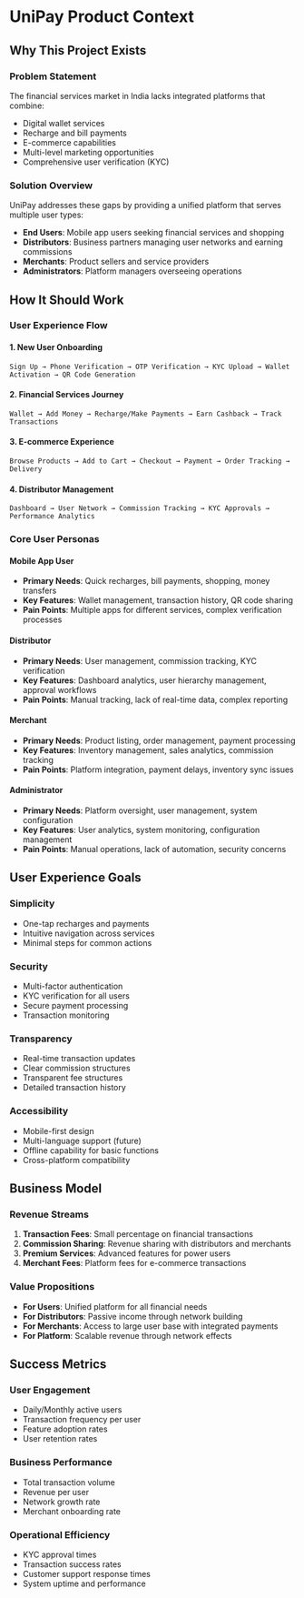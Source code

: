 # UniPay Product Context

## Why This Project Exists

### Problem Statement
The financial services market in India lacks integrated platforms that combine:
- Digital wallet services
- Recharge and bill payments
- E-commerce capabilities
- Multi-level marketing opportunities
- Comprehensive user verification (KYC)

### Solution Overview
UniPay addresses these gaps by providing a unified platform that serves multiple user types:
- **End Users**: Mobile app users seeking financial services and shopping
- **Distributors**: Business partners managing user networks and earning commissions
- **Merchants**: Product sellers and service providers
- **Administrators**: Platform managers overseeing operations

## How It Should Work

### User Experience Flow

#### 1. **New User Onboarding**
```
Sign Up → Phone Verification → OTP Verification → KYC Upload → Wallet Activation → QR Code Generation
```

#### 2. **Financial Services Journey**
```
Wallet → Add Money → Recharge/Make Payments → Earn Cashback → Track Transactions
```

#### 3. **E-commerce Experience**
```
Browse Products → Add to Cart → Checkout → Payment → Order Tracking → Delivery
```

#### 4. **Distributor Management**
```
Dashboard → User Network → Commission Tracking → KYC Approvals → Performance Analytics
```

### Core User Personas

#### **Mobile App User**
- **Primary Needs**: Quick recharges, bill payments, shopping, money transfers
- **Key Features**: Wallet management, transaction history, QR code sharing
- **Pain Points**: Multiple apps for different services, complex verification processes

#### **Distributor**
- **Primary Needs**: User management, commission tracking, KYC verification
- **Key Features**: Dashboard analytics, user hierarchy management, approval workflows
- **Pain Points**: Manual tracking, lack of real-time data, complex reporting

#### **Merchant**
- **Primary Needs**: Product listing, order management, payment processing
- **Key Features**: Inventory management, sales analytics, commission tracking
- **Pain Points**: Platform integration, payment delays, inventory sync issues

#### **Administrator**
- **Primary Needs**: Platform oversight, user management, system configuration
- **Key Features**: User analytics, system monitoring, configuration management
- **Pain Points**: Manual operations, lack of automation, security concerns

## User Experience Goals

### **Simplicity**
- One-tap recharges and payments
- Intuitive navigation across services
- Minimal steps for common actions

### **Security**
- Multi-factor authentication
- KYC verification for all users
- Secure payment processing
- Transaction monitoring

### **Transparency**
- Real-time transaction updates
- Clear commission structures
- Transparent fee structures
- Detailed transaction history

### **Accessibility**
- Mobile-first design
- Multi-language support (future)
- Offline capability for basic functions
- Cross-platform compatibility

## Business Model

### **Revenue Streams**
1. **Transaction Fees**: Small percentage on financial transactions
2. **Commission Sharing**: Revenue sharing with distributors and merchants
3. **Premium Services**: Advanced features for power users
4. **Merchant Fees**: Platform fees for e-commerce transactions

### **Value Propositions**
- **For Users**: Unified platform for all financial needs
- **For Distributors**: Passive income through network building
- **For Merchants**: Access to large user base with integrated payments
- **For Platform**: Scalable revenue through network effects

## Success Metrics

### **User Engagement**
- Daily/Monthly active users
- Transaction frequency per user
- Feature adoption rates
- User retention rates

### **Business Performance**
- Total transaction volume
- Revenue per user
- Network growth rate
- Merchant onboarding rate

### **Operational Efficiency**
- KYC approval times
- Transaction success rates
- Customer support response times
- System uptime and performance 